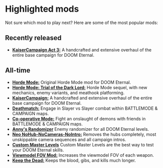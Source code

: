 # Highlighted mods
Not sure which mod to play next? Here are some of the most popular mods:

## Recently released
* [**KaiserCampaign Act 3:**](https://www.nexusmods.com/doometernal/mods/69)  A handcrafted and extensive overhaul of the entire base campaign for DOOM Eternal.

## All-time
* [**Horde Mode:**](https://www.nexusmods.com/doometernal/mods/51) Original Horde Mode mod for DOOM Eternal.
* [**Horde Mode: Trial of the Dark Lord:**](https://www.nexusmods.com/doometernal/mods/1249) Horde Mode sequel, with new mechanics, enemy variants, and meathook platforming.
* [**KaiserCampaign:**](https://www.nexusmods.com/doometernal/mods/69)  A handcrafted and extensive overhaul of the entire base campaign for DOOM Eternal.
* [**Deathmatch:**](https://www.nexusmods.com/doometernal/mods/1041) Engage in Slayer vs Slayer combat within BATTLEMODE & CAMPAIGN maps.
* [**Co-operative Mode:**](https://www.nexusmods.com/doometernal/mods/1062) Fight an onslaught of demons with friends in BATTLEMODE & CAMPAIGN maps.
* [**Anny's Randomizer**](https://discord.gg/XHEbebTKJ6) Enemy randomizer for all DOOM Eternal levels.
* [**Neo NoHub-NoCameras-NoIntro:**](https://www.nexusmods.com/doometernal/mods/97) Removes the hubs completely, most unskippable camera sequences and all campaign intros.
* [**Custom Master Levels**](https://www.nexusmods.com/doometernal/search/?BH=0) Custom Master Levels are the best way to test your DOOM Eternal skills.
* [**Viewmodel FOV Mod:**](https://www.nexusmods.com/doometernal/mods/49) Increases the viewmodel FOV of each weapon.
* [**Keep the Dead:**](https://www.nexusmods.com/doometernal/mods/1) Keeps the blood, gibs, and kills much longer.
